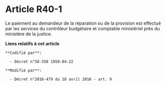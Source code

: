 # Article R40-1

Le paiement au demandeur de la réparation ou de la provision est effectué par les services du contrôleur budgétaire et
comptable ministériel près du ministère de la justice.

**Liens relatifs à cet article**

	**Codifié par**:

	  - Décret n°58-358 1958-04-22

	**Modifié par**:

	  - Décret n°2016-479 du 18 avril 2016 - art. 9
